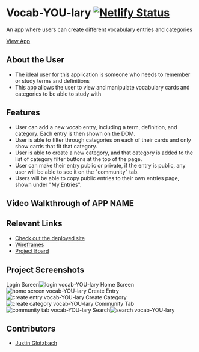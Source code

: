 # Vocab-YOU-lary  [![Netlify Status](https://api.netlify.com/api/v1/badges/882acd35-2dfc-4369-abed-32f6eb643375/deploy-status)](https://app.netlify.com/sites/stunning-cupcake-ad077a/deploys)
<!-- update the netlify badge above with your own badge that you can find at netlify under settings/general#status-badges -->

An app where users can create different vocabulary entries and categories

[View App](https://stunning-cupcake-ad077a.netlify.app/)

## About the User <!-- This is a scaled down user persona -->
- The ideal user for this application is someone who needs to remember or study terms and definitions
- This app allows the user to view and manipulate vocabulary cards and categories to be able to study with

## Features <!-- List your app features using bullets! Do NOT use a paragraph. No one will read that! -->
- User can add a new vocab entry, including a term, definition, and category. Each entry is then shown on the DOM.
- User is able to filter through categories on each of their cards and only show cards that fit that category.
- User is able to create a new category, and that category is added to the list of category filter buttons at the top of the page.
- User can make their entry public or private, if the entry is public, any user will be able to see it on the "community" tab.
- Users will be able to copy public entries to their own entries page, shown under "My Entries".

## Video Walkthrough of APP NAME <!-- A loom link is sufficient -->


## Relevant Links <!-- Link to all the things that are required outside of the ones that have their own section -->
- [Check out the deployed site](https://stunning-cupcake-ad077a.netlify.app/)
- [Wireframes](#your-link)
- [Project Board](https://github.com/users/justinglotz/projects/4)

## Project Screenshots <!-- These can be inside of your project. Look at the repos from class and see how the images are included in the readme -->
Login Screen![login vocab-YOU-lary](https://github.com/user-attachments/assets/e8914ab7-32ae-4aaa-9a14-e7fd7e43184a)
Home Screen![home screen vocab-YOU-lary](https://github.com/user-attachments/assets/d7059d70-97d3-4545-a54a-248b8b780aed)
Create Entry![create entry vocab-YOU-lary](https://github.com/user-attachments/assets/8fde1683-13f2-4aa4-a7f8-5fcd798edb25)
Create Category![create category vocab-YOU-lary](https://github.com/user-attachments/assets/7c30bfab-ce1d-46c4-a683-dfc779baef18)
Community Tab![community tab vocab-YOU-lary](https://github.com/user-attachments/assets/3b1f3c50-70fb-4ad1-829d-c806ea12723f)
Search![search vocab-YOU-lary](https://github.com/user-attachments/assets/2db99ae4-264c-49ee-b84b-5479e718d3a1)








## Contributors
- [Justin Glotzbach]([https://github.com/your-github-url](https://github.com/justinglotz))
